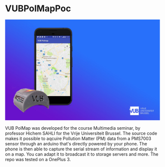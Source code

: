 # VUBPolMapPoc
![Teaser Image](https://raw.githubusercontent.com/vandenbroucke/VUBPolMapPoC/master/teaser_image.jpg)

VUB PolMap was developed for the course Multimedia seminar, by professor Hichem SAHLI for the Vrije Universiteit Brussel.
The source code makes it possible to aqcuire Pollution Matter (PM) data from a PMS7003 sensor through an arduino that's directly powered by your phone. The phone is then able to capture the serial stream of information and display it on a map. You can adapt it to broadcast it to storage servers and more. The repo was tested on a OnePlus 3.
